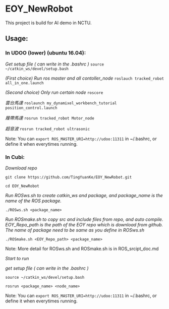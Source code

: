 # EOY_NewRobot 

This project is build for AI demo in NCTU.

## **Usage:**

### In UDOO (lower) (ubuntu 16.04):

*Get setup file ( can write in the .bashrc )*
`source ~/catkin_ws/devel/setup.bash`

*(First choice)*
*Run ros master and all contoller_node* 
`roslauch tracked_robot all_in_one.launch`

*(Second choice)*
*Only run certain node*
`roscore`

*雲台馬達*
`roslaunch my_dynamixel_workbench_tutorial position_control.launch`

*履帶馬達*
`rosrun tracked_robot Motor_node`

*超音波*
`rosrun tracked_robot ultrasonic`


Note: You can `export ROS_MASTER_URI=http://udoo:11311` in ~/.bashrc, or define it when everytimes running.


### In Cubi:

*Download repo*

`git clone https://github.com/TingYuanKe/EOY_NewRobot.git`

`cd EOY_NewRobot`

*Run ROSws.sh to create catkin_ws and package, and package_name is the name of the ROS package.*

`./ROSws.sh <package_name>`

*Run ROSmake.sh to copy src and include files from repo, and auto compile. 
EOY_Repo_path is the path of the EOY repo which is download from github.
The name of package need to be same as you define in ROSws.sh*

`./ROSmake.sh <EOY_Repo_path> <package_name>`

Note: More detail for ROSws.sh and ROSmake.sh is in ROS_srcipt_doc.md 

*Start to run*

*get setup file ( can write in the .bashrc )*

`source ~/catkin_ws/devel/setup.bash`

`rosrun <package_name> <node_name>`

Note: You can `export ROS_MASTER_URI=http://udoo:11311` in ~/.bashrc, or define it when everytimes running.

